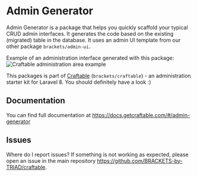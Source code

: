 # Admin Generator

Admin Generator is a package that helps you quickly scaffold your typical CRUD admin interfaces. It generates the code based on the existing (migrated) table in the database. It uses an admin UI template from our other package `brackets/admin-ui`.

Example of an administration interface generated with this package:
![Craftable administration area example](https://docs.getcraftable.com/assets/posts-crud.png "Craftable administration area example")

This packages is part of [Craftable](https://github.com/BRACKETS-by-TRIAD/craftable) (`brackets/craftable`) - an administration starter kit for Laravel 8. You should definitely have a look :)


## Documentation
You can find full documentation at https://docs.getcraftable.com/#/admin-generator

## Issues
Where do I report issues?
If something is not working as expected, please open an issue in the main repository https://github.com/BRACKETS-by-TRIAD/craftable.